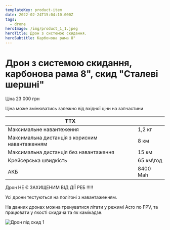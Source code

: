 ```yaml
---
templateKey: product-item
date: 2022-02-24T15:04:10.000Z
tags:
  - drone
heroImage: /img/product_1_1.jpeg
heroTitle: Дрон з системою скидання.
heroSubtitle: Карбонова рама 8"
---
```

# Дрон з системою скидання, карбонова рама 8", скид "Сталеві шершні" 

Ціна 23 000 грн

Ціна може змінюватись залежно від вхідної ціни на запчастини

| ТТХ                                            |           |
| ---------------------------------------------- | --------- |
| Максимальне навантеження                       | 1,2 кг    |
| Максимальна дистанція з корисним навантаженням | 8 км      |
| Максимальна дистанція без навантаження         | 15 км     |
| Крейсерська швидкість                          | 65 км\год |
| АКБ                                            | 8400 Mah  |

Дрон НЕ Є ЗАХИЩЕНИМ ВІД ДІЇ РЕБ !!!!!

Усі дрони тестуються на полігоні з навантаженням.

На данних дронах можна тренуватися літати у режимі Acro по FPV, та працювати у якості скидача та як камікадзе.

![Дрон під скид 1](/img/product_1_1.jpeg)